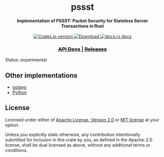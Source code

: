 <h1 align="center">pssst</h1>
<div align="center">
  <strong>
    Implementation of PSSST: Packet Security for Stateless Server Transactions in Rust
  </strong>
</div>

<br />

<div align="center">
  <!-- Crates version -->
  <a href="https://crates.io/crates/pssst">
    <img src="https://img.shields.io/crates/v/pssst.svg?style=flat-square"
    alt="Crates.io version" />
  </a>
  <!-- Downloads -->
  <a href="https://crates.io/crates/pssst">
    <img src="https://img.shields.io/crates/d/pssst.svg?style=flat-square"
      alt="Download" />
  </a>
  <!-- docs.rs docs -->
  <a href="https://docs.rs/pssst">
    <img src="https://img.shields.io/badge/docs-latest-blue.svg?style=flat-square"
      alt="docs.rs docs" />
  </a>
</div>

<div align="center">
  <h3>
    <a href="https://docs.rs/pssst">
      <strike>API Docs</strike>
    </a>
    <span> | </span>
    <a href="https://github.com/ctz/pssst/releases">
      <strike>Releases</strike>
    </a>
  </h3>
</div>

Status: experimental

## Other implementations

- [golang](https://github.com/nickovs/gopssst)
- [Python](https://github.com/nickovs/pypssst)

## License

Licensed under either of <a href="LICENSE-APACHE">Apache License, Version
2.0</a> or <a href="LICENSE-MIT">MIT license</a> at your option.

Unless you explicitly state otherwise, any contribution intentionally submitted
for inclusion in this crate by you, as defined in the Apache-2.0 license, shall
be dual licensed as above, without any additional terms or conditions.
